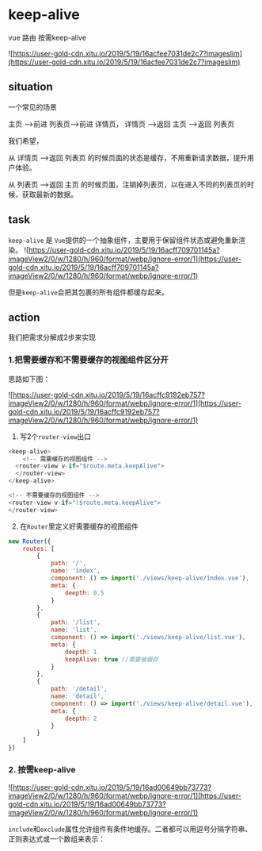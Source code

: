 # keep-alive

vue 路由 按需keep-alive

![https://user-gold-cdn.xitu.io/2019/5/19/16acfee7031de2c7?imageslim](https://user-gold-cdn.xitu.io/2019/5/19/16acfee7031de2c7?imageslim)

## situation

一个常见的场景

主页 -->前进 列表页-->前进 详情页，
详情页 -->返回 主页 -->返回 列表页

我们希望，

从 详情页 -->返回 列表页 的时候页面的状态是缓存，不用重新请求数据，提升用户体验。

从 列表页 -->返回 主页 的时候页面，注销掉列表页，以在进入不同的列表页的时候，获取最新的数据。

## task

`keep-alive` 是 `Vue`提供的一个抽象组件，主要用于保留组件状态或避免重新渲染。
![https://user-gold-cdn.xitu.io/2019/5/19/16acff709701145a?imageView2/0/w/1280/h/960/format/webp/ignore-error/1](https://user-gold-cdn.xitu.io/2019/5/19/16acff709701145a?imageView2/0/w/1280/h/960/format/webp/ignore-error/1)

但是`keep-alive`会把其包裹的所有组件都缓存起来。

## action

我们把需求分解成2步来实现

### 1.把需要缓存和不需要缓存的视图组件区分开

思路如下图：

![https://user-gold-cdn.xitu.io/2019/5/19/16acffc9192eb757?imageView2/0/w/1280/h/960/format/webp/ignore-error/1](https://user-gold-cdn.xitu.io/2019/5/19/16acffc9192eb757?imageView2/0/w/1280/h/960/format/webp/ignore-error/1)

1. 写2个`router-view`出口

```javascript
<keep-alive>
    <!-- 需要缓存的视图组件 -->
  <router-view v-if="$route.meta.keepAlive">
  </router-view>
</keep-alive>

<!-- 不需要缓存的视图组件 -->
<router-view v-if="!$route.meta.keepAlive">
</router-view>

```
2. 在`Router`里定义好需要缓存的视图组件

```javascript
new Router({
    routes: [
        {
            path: '/',
            name: 'index',
            component: () => import('./views/keep-alive/index.vue'),
            meta: {
                deepth: 0.5
            }
        },
        {
            path: '/list',
            name: 'list',
            component: () => import('./views/keep-alive/list.vue'),
            meta: {
                deepth: 1
                keepAlive: true //需要被缓存
            }
        },
        {
            path: '/detail',
            name: 'detail',
            component: () => import('./views/keep-alive/detail.vue'),
            meta: {
                deepth: 2
            }
        }
    ]
})
```

### 2. 按需keep-alive

![https://user-gold-cdn.xitu.io/2019/5/19/16ad00649bb73773?imageView2/0/w/1280/h/960/format/webp/ignore-error/1](https://user-gold-cdn.xitu.io/2019/5/19/16ad00649bb73773?imageView2/0/w/1280/h/960/format/webp/ignore-error/1)

`include`和`exclude`属性允许组件有条件地缓存。二者都可以用逗号分隔字符串、正则表达式或一个数组来表示：